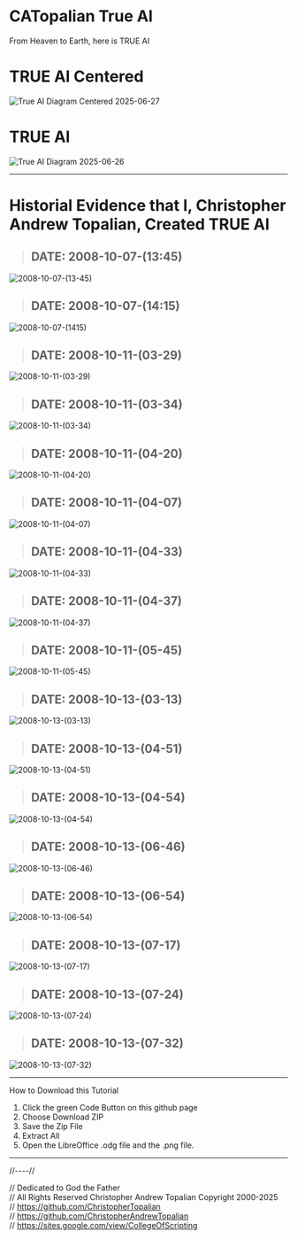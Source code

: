 # CATopalian True AI
From Heaven to Earth, here is TRUE AI

# TRUE AI Centered
![True AI Diagram Centered 2025-06-27](src/files/2025-06-27/CATopalian_True_AI_Centered/CATopalian_True_AI_Centered.png)  

> #

# TRUE AI
![True AI Diagram 2025-06-26](src/files/2025-06-26/CATopalian_True_AI.png)  

---

# Historial Evidence that I,  Christopher Andrew Topalian, Created TRUE AI

> ## DATE: 2008-10-07-(13:45)
![2008-10-07-(13-45)](src/files/2008-10-07/2008-10-07-(13-45).PNG)  

> ## DATE: 2008-10-07-(14:15)
![2008-10-07-(1415)](src/files/2008-10-07/2008-10-07-(14-15).PNG)  

> ## DATE: 2008-10-11-(03-29)
![2008-10-11-(03-29)](src/files/2008-10-11/2008-10-11-(03-29).PNG)  

> ## DATE: 2008-10-11-(03-34)
![2008-10-11-(03-34)](src/files/2008-10-11/2008-10-11-(03-34).PNG)  

> ## DATE: 2008-10-11-(04-20)
![2008-10-11-(04-20)](src/files/2008-10-11/2008-10-11-(04-20).PNG)  

> ## DATE: 2008-10-11-(04-07)
![2008-10-11-(04-07)](src/files/2008-10-11/2008-10-11-(04-07).PNG)  

> ## DATE: 2008-10-11-(04-33)
![2008-10-11-(04-33)](src/files/2008-10-11/2008-10-11-(04-33).PNG)  

> ## DATE: 2008-10-11-(04-37)
![2008-10-11-(04-37)](src/files/2008-10-11/2008-10-11-(04-37).PNG)  

> ## DATE: 2008-10-11-(05-45)
![2008-10-11-(05-45)](src/files/2008-10-11/2008-10-11-(05-45).PNG)  

> ## DATE: 2008-10-13-(03-13)
![2008-10-13-(03-13)](src/files/2008-10-13/2008-10-13-(03-13).PNG)  

> ## DATE: 2008-10-13-(04-51)
![2008-10-13-(04-51)](src/files/2008-10-13/2008-10-13-(04-51).PNG)  

> ## DATE: 2008-10-13-(04-54)
![2008-10-13-(04-54)](src/files/2008-10-13/2008-10-13-(04-54).PNG)  

> ## DATE: 2008-10-13-(06-46)
![2008-10-13-(06-46)](src/files/2008-10-13/2008-10-13-(06-46).PNG)  

> ## DATE: 2008-10-13-(06-54)
![2008-10-13-(06-54)](src/files/2008-10-13/2008-10-13-(06-54).PNG)  

> ## DATE: 2008-10-13-(07-17)
![2008-10-13-(07-17)](src/files/2008-10-13/2008-10-13-(07-17).PNG)  

> ## DATE: 2008-10-13-(07-24)
![2008-10-13-(07-24)](src/files/2008-10-13/2008-10-13-(07-24).PNG)  

> ## DATE: 2008-10-13-(07-32)
![2008-10-13-(07-32)](src/files/2008-10-13/2008-10-13-(07-32).PNG)  

---

How to Download this Tutorial
1. Click the green Code Button on this github page
2. Choose Download ZIP
3. Save the Zip File
4. Extract All
5. Open the LibreOffice .odg file and the .png file.

---

//----//

// Dedicated to God the Father  
// All Rights Reserved Christopher Andrew Topalian Copyright 2000-2025  
// https://github.com/ChristopherTopalian  
// https://github.com/ChristopherAndrewTopalian  
// https://sites.google.com/view/CollegeOfScripting  

